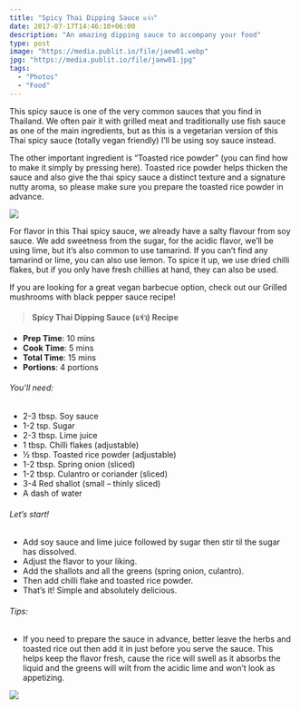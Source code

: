 ```yaml
---
title: "Spicy Thai Dipping Sauce แจ่ว"
date: 2017-07-17T14:46:10+06:00
description: "An amazing dipping sauce to accompany your food"
type: post
image: "https://media.publit.io/file/jaew01.webp"
jpg: "https://media.publit.io/file/jaew01.jpg"
tags:
  - "Photos"
  - "Food"
---
```


This spicy sauce is one of the very common sauces that you find in Thailand. We often pair it with grilled meat and traditionally use fish sauce as one of the main ingredients, but as this is a vegetarian version of this Thai spicy sauce (totally vegan friendly) I’ll be using soy sauce instead.

The other important ingredient is “Toasted rice powder” (you can find how to make it simply by pressing here). Toasted rice powder helps thicken the sauce and also give the thai spicy sauce a distinct texture and a signature nutty aroma, so please make sure you prepare the toasted rice powder in advance.

![](https://media.publit.io/file/jaew02.webp)

For flavor in this Thai spicy sauce, we already have a salty flavour from soy sauce. We add sweetness from the sugar, for the acidic flavor, we’ll be using lime, but it’s also common to use tamarind. If you can’t find any tamarind or lime, you can also use lemon. To spice it up, we use dried chilli flakes, but if you only have fresh chillies at hand, they can also be used.

If you are looking for a great vegan barbecue option, check out our Grilled mushrooms with black pepper sauce recipe!

>#### Spicy Thai Dipping Sauce (แจ่ว) Recipe

- **Prep Time**: 10 mins
- **Cook Time**: 5 mins
- **Total Time**: 15 mins
- **Portions**: 4 portions

###### You’ll need:
- 2-3 tbsp. Soy sauce
- 1-2 tsp. Sugar
- 2-3 tbsp. Lime juice
- 1 tbsp. Chilli flakes (adjustable)
- ½ tbsp. Toasted rice powder (adjustable)
- 1-2 tbsp. Spring onion (sliced)
- 1-2 tbsp. Culantro or coriander (sliced)
- 3-4 Red shallot (small – thinly sliced)
- A dash of water


###### Let’s start!
- Add soy sauce and lime juice followed by sugar then stir til the sugar has dissolved.
- Adjust the flavor to your liking.
- Add the shallots and all the greens (spring onion, culantro).
- Then add chilli flake and toasted rice powder.
- That’s it! Simple and absolutely delicious.


###### Tips:
- If you need to prepare the sauce in advance, better leave the herbs and toasted rice out then add it in just before you serve the sauce. This helps keep the flavor fresh, cause the rice will swell as it absorbs the liquid and the greens will wilt from the acidic lime and won’t look as appetizing.

![](https://media.publit.io/file/jaew03.webp)
